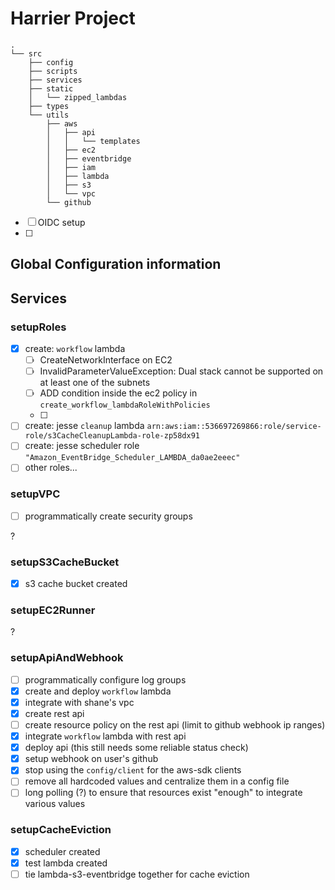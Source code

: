 # Harrier Project

```
.
└── src
    ├── config
    ├── scripts
    ├── services
    ├── static
    │   └── zipped_lambdas
    ├── types
    └── utils
        ├── aws
        │   ├── api
        │   │   └── templates
        │   ├── ec2
        │   ├── eventbridge
        │   ├── iam
        │   ├── lambda
        │   ├── s3
        │   └── vpc
        └── github

```
- [ ] OIDC setup
- [ ] 


## Global Configuration information

## Services

### setupRoles

- [x] create: `workflow` lambda
  - [ ] CreateNetworkInterface on EC2
  - [ ] InvalidParameterValueException: Dual stack cannot be supported on at least one of the subnets
  - [ ] ADD condition inside the ec2 policy in `create_workflow_lambdaRoleWithPolicies`
  - [ ]
- [ ] create: jesse `cleanup` lambda `arn:aws:iam::536697269866:role/service-role/s3CacheCleanupLambda-role-zp58dx91`
- [ ] create: jesse scheduler role `"Amazon_EventBridge_Scheduler_LAMBDA_da0ae2eeec"`
- [ ] other roles...

### setupVPC

- [ ] programmatically create security groups

?

### setupS3CacheBucket

- [x] s3 cache bucket created

### setupEC2Runner

?

### setupApiAndWebhook
- [ ] programmatically configure log groups
- [x] create and deploy `workflow` lambda
- [x] integrate with shane's vpc
- [x] create rest api
- [ ] create resource policy on the rest api (limit to github webhook ip ranges)
- [x] integrate `workflow` lambda with rest api
- [x] deploy api (this still needs some reliable status check)
- [x] setup webhook on user's github 
- [x] stop using the `config/client` for the aws-sdk clients
- [ ] remove all hardcoded values and centralize them in a config file
- [ ] long polling (?) to ensure that resources exist "enough" to integrate various values

### setupCacheEviction

- [x] scheduler created
- [x] test lambda created
- [ ] tie lambda-s3-eventbridge together for cache eviction
